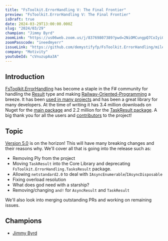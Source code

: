 ```yaml
---
title: "FsToolkit.ErrorHandling V: The Final Frontier"
preview: "FsToolkit.ErrorHandling V: The Final Frontier"
isDraft: true
date: 2024-03-29T13:00:00.000Z
slug: "2024/03/29"
champion: "Jimmy Byrd"
zoomLink: "https://us06web.zoom.us/j/83769807389?pwd=2NiOMCungpQ7CoIyiGxbYXFw5NDrQ4.1"
zoomPasscode: "ineedmyerr"
issueLink: "https://github.com/demystifyfp/FsToolkit.ErrorHandling/milestone/2"
company: "Motivity"
youtubeId: "cVnuzupAa3A"
---
```


## Introduction

[FsToolkit.ErrorHandling](https://github.com/demystifyfp/FsToolkit.ErrorHandling) has become a staple in the F# community for handling the [Result](https://learn.microsoft.com/en-us/dotnet/fsharp/language-reference/results) type and making [Railway-Oriented-Programming](https://fsharpforfunandprofit.com/rop/) a breeze. It has been [used in many projects](https://github.com/demystifyfp/FsToolkit.ErrorHandling/network/dependents) and has been a great library for many developers. At the time of writing it has 3.4 million downloads on Nuget for the [main package](https://www.nuget.org/packages/FsToolkit.ErrorHandling) and 2.2 million for the [TaskResult package](https://www.nuget.org/packages/FsToolkit.ErrorHandling.TaskResult). A big thank you for all the users and [contributors](https://github.com/demystifyfp/FsToolkit.ErrorHandling/graphs/contributors) to the project!

## Topic

[Version 5.0](https://github.com/demystifyfp/FsToolkit.ErrorHandling/milestone/2) is on the horizon! This will have many breaking changes and their reasons why. We'll cover all that is going into the release such as:

- Removing Ply from the project
- Moving `TaskResult` into the Core Library and deprecating `FsToolkit.ErrorHandling.TasksResult` package.
- Allowing `netstandard2.0` to deal with `IAsyncEnumerable`/`IAsyncDisposable`
- Fixing overload resolution
- What does god need with a starship?
- Removing/changing `and!` for `AsyncResult` and `TaskResult`

We'll also look into merging outstanding PRs and working on remaining issues.

## Champions

- [Jimmy Byrd](https://github.com/TheAngryByrd)
